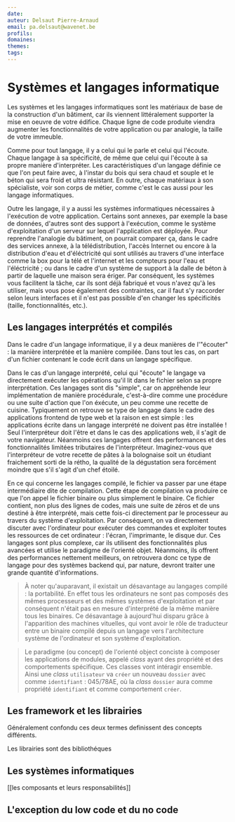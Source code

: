 ```yaml
---
date: 
auteur: Delsaut Pierre-Arnaud 
email: pa.delsaut@wavenet.be
profils:
domaines:
themes:
tags:
---
```


# Systèmes et langages informatique

Les systèmes et les langages informatiques sont les matériaux de base de la construction d'un bâtiment, car ils viennent littéralement supporter la mise en oeuvre de votre édifice. Chaque ligne de code produite viendra augmenter les fonctionnalités de votre application ou par analogie, la taille de votre immeuble. 

Comme pour tout langage, il y a celui qui le parle et celui qui l'écoute. Chaque langage à sa spécificité, de même que celui qui l'écoute à sa propre manière d'interpréter. Les caractéristiques d'un langage définie ce que l'on peut faire avec, à l'instar du bois qui sera chaud et souple et le béton qui sera froid et ultra résistant. En outre, chaque matériaux à son spécialiste, voir son corps de métier, comme c'est le cas aussi pour les langage informatiques. 

Outre les langage, il y a aussi les systèmes informatiques nécessaires à l'exécution de votre application. Certains sont annexes, par exemple la base de données, d'autres sont des support à l'exécution, comme le système d'exploitation d'un serveur sur lequel l'application est déployée. Pour reprendre l'analogie du bâtiment, on pourrait comparer ça, dans le cadre des services annexe, à la télédistribution, l'accès Internet ou encore à la distribution d'eau et d'éléctricité qui sont utilisés au travers d'une interface comme la box pour la télé et l'internet et les compteurs pour l'eau et l'éléctricité ; ou dans le cadre d'un système de support à la dalle de béton à partir de laquelle une maison sera ériger. Par conséquent, les systèmes vous facilitent la tâche, car ils sont déjà fabriqué et vous n'avez qu'à les utiliser, mais vous pose également des contraintes, car il faut s'y raccorder selon leurs interfaces et il n'est pas possible d'en changer les spécificités (taille, fonctionnalités, etc.). 

## Les langages interprétés et compilés

Dans le cadre d'un langage informatique, il y a deux manières de l'"écouter" : la manière interprétée et la manière compilée. Dans tout les cas, on part d'un fichier contenant le code écrit dans un langage spécifique. 

Dans le cas d'un langage interprété, celui qui "écoute" le langage va directement exécuter les opérations qu'il lit dans le fichier selon sa propre interprétation. Ces langages sont dis "simple", car on appréhende leur implémentation de manière procédurale, c'est-à-dire comme une procédure ou une suite d'action que l'on éxécute, un peu comme une recette de cuisine. Typiquement on retrouve se type de langage dans le cadre des applications frontend de type web et la raison en est  simple : les applications écrite dans un langage interprété ne doivent pas être installée ! Seul l'interpréteur doit l'être et dans le cas des applications web, il s'agit de votre navigateur. Néanmoins ces langages offrent des performances et des fonctionnalités limitées tributaires de l'interpréteur. Imaginez-vous que l'interpréteur de votre recette de pâtes à la bolognaise soit un étudiant fraichement sorti de la rétho, la qualité de la dégustation sera forcément moindre que s'il s'agit d'un chef étoilé.

En ce qui concerne les langages compilé, le fichier va passer par une étape intermédiaire dite de compilation. Cette étape de compilation va produire ce que l'on appel le fichier binaire ou plus simplement le binaire. Ce fichier contient, non plus des lignes de codes, mais une suite de zéros et de uns destiné à être interprété, mais cette fois-ci directement par le processeur au travers du système d'exploitation. Par conséquent, on va directement discuter avec l'ordinateur pour exécuter des commandes et exploiter toutes les ressources de cet ordinateur : l'écran, l'imprimante, le disque dur. Ces langages sont plus complexe, car ils utilisent des fonctionnalités plus avancées et utilise le paradigme de l'orienté objet. Néanmoins, ils offrent des performances nettement meilleurs, on retrouvera donc ce type de langage pour des systèmes backend qui, par nature, devront traiter une grande quantité d'informations.

>À noter qu'auparavant, il existait un désavantage au langages compilé : la portabilité. En effet tous les ordinateurs ne sont pas composés des mêmes processeurs et des mêmes systèmes d'exploitation et par conséquent n'était pas en mesure d'interprété de la même manière tous les binaires. Ce désavantage à aujourd'hui disparu grâce à l'apparition des machines vituelles, qui vont avoir le rôle de traducteur entre un binaire compilé depuis un langage vers l'architecture système de l'ordinateur et son système d'exploitation.

>Le paradigme (ou concept) de l'orienté object conciste à composer les applications de modules, appelé *class* ayant des propriété et des comportements spécifique. Ces classes vont intéragir ensemble. Ainsi une *class* `utilisateur` va `créer` un nouveau `dossier` avec comme `identifiant` : 045/78AE, où la *class* `dossier` aura comme propriété `identifiant` et comme comportement `créer`.

## Les framework et les librairies

Généralement confondu ces deux termes definissent des concepts différents.

Les librairies sont des bibliothéques 

## Les systèmes informatiques

[[les composants et leurs responsabilités]]

## L'exception du low code et du no code

